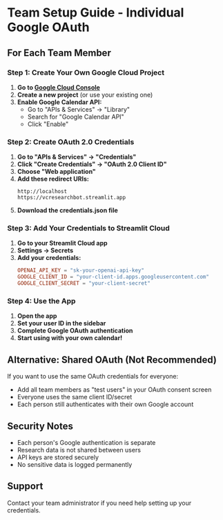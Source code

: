 # Team Setup Guide - Individual Google OAuth

## For Each Team Member

### Step 1: Create Your Own Google Cloud Project

1. **Go to [Google Cloud Console](https://console.cloud.google.com/)**
2. **Create a new project** (or use your existing one)
3. **Enable Google Calendar API:**
   - Go to "APIs & Services" → "Library"
   - Search for "Google Calendar API"
   - Click "Enable"

### Step 2: Create OAuth 2.0 Credentials

1. **Go to "APIs & Services" → "Credentials"**
2. **Click "Create Credentials" → "OAuth 2.0 Client ID"**
3. **Choose "Web application"**
4. **Add these redirect URIs:**
   ```
   http://localhost
   https://vcresearchbot.streamlit.app
   ```
5. **Download the credentials.json file**

### Step 3: Add Your Credentials to Streamlit Cloud

1. **Go to your Streamlit Cloud app**
2. **Settings → Secrets**
3. **Add your credentials:**
   ```toml
   OPENAI_API_KEY = "sk-your-openai-api-key"
   GOOGLE_CLIENT_ID = "your-client-id.apps.googleusercontent.com"
   GOOGLE_CLIENT_SECRET = "your-client-secret"
   ```

### Step 4: Use the App

1. **Open the app**
2. **Set your user ID in the sidebar**
3. **Complete Google OAuth authentication**
4. **Start using with your own calendar!**

## Alternative: Shared OAuth (Not Recommended)

If you want to use the same OAuth credentials for everyone:
- Add all team members as "test users" in your OAuth consent screen
- Everyone uses the same client ID/secret
- Each person still authenticates with their own Google account

## Security Notes

- Each person's Google authentication is separate
- Research data is not shared between users
- API keys are stored securely
- No sensitive data is logged permanently

## Support

Contact your team administrator if you need help setting up your credentials. 